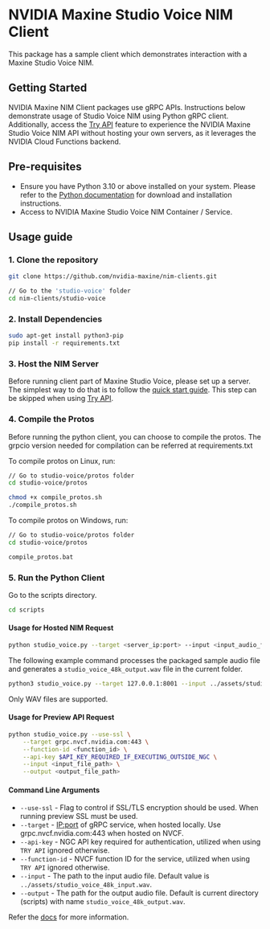 # NVIDIA Maxine Studio Voice NIM Client

This package has a sample client which demonstrates interaction with a Maxine Studio Voice NIM.

## Getting Started

NVIDIA Maxine NIM Client packages use gRPC APIs. Instructions below demonstrate usage of Studio Voice NIM using Python gRPC client.
Additionally, access the [Try API](https://build.nvidia.com/nvidia/studiovoice/api) feature to experience the NVIDIA Maxine Studio Voice NIM API without hosting your own servers, as it leverages the NVIDIA Cloud Functions backend.

## Pre-requisites

- Ensure you have Python 3.10 or above installed on your system.
Please refer to the [Python documentation](https://www.python.org/downloads/) for download and installation instructions.
- Access to NVIDIA Maxine Studio Voice NIM Container / Service.

## Usage guide

### 1. Clone the repository

```bash
git clone https://github.com/nvidia-maxine/nim-clients.git

// Go to the 'studio-voice' folder
cd nim-clients/studio-voice
```

### 2. Install Dependencies

```bash
sudo apt-get install python3-pip
pip install -r requirements.txt
```

### 3. Host the NIM Server

Before running client part of Maxine Studio Voice, please set up a server.
The simplest way to do that is to follow the [quick start guide](https://docs.nvidia.com/nim/maxine/studio-voice/latest/index.html).
This step can be skipped when using [Try API](https://build.nvidia.com/nvidia/studiovoice/api).


### 4. Compile the Protos

Before running the python client, you can choose to compile the protos.
The grpcio version needed for compilation can be referred at requirements.txt

To compile protos on Linux, run:
```bash
// Go to studio-voice/protos folder
cd studio-voice/protos

chmod +x compile_protos.sh
./compile_protos.sh
```

To compile protos on Windows, run:
```bash
// Go to studio-voice/protos folder
cd studio-voice/protos

compile_protos.bat
```

### 5. Run the Python Client

Go to the scripts directory.

```bash
cd scripts
```

#### Usage for Hosted NIM Request

```bash
python studio_voice.py --target <server_ip:port> --input <input_audio_file_path> --output <output_audio_file_path>
 ```

The following example command processes the packaged sample audio file and generates a `studio_voice_48k_output.wav` file in the current folder.

```bash
python3 studio_voice.py --target 127.0.0.1:8001 --input ../assets/studio_voice_48k_input.wav --output studio_voice_48k_output.wav
 ```

Only WAV files are supported.

#### Usage for Preview API Request

```bash
python studio_voice.py --use-ssl \
    --target grpc.nvcf.nvidia.com:443 \
    --function-id <function_id> \
    --api-key $API_KEY_REQUIRED_IF_EXECUTING_OUTSIDE_NGC \
    --input <input_file_path> \
    --output <output_file_path>
```

#### Command Line Arguments

- `--use-ssl`       - Flag to control if SSL/TLS encryption should be used. When running preview SSL must be used.
- `--target`        - <IP:port> of gRPC service, when hosted locally. Use grpc.nvcf.nvidia.com:443 when hosted on NVCF.
- `--api-key`       - NGC API key required for authentication, utilized when using `TRY API` ignored otherwise.
- `--function-id`   - NVCF function ID for the service, utilized when using `TRY API` ignored otherwise.
- `--input`         - The path to the input audio file. Default value is `../assets/studio_voice_48k_input.wav`.
- `--output`        - The path for the output audio file. Default is current directory (scripts) with name `studio_voice_48k_output.wav`.

Refer the [docs](https://docs.nvidia.com/nim/maxine/studio-voice/latest/index.html) for more information.
